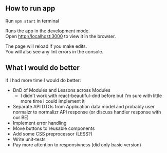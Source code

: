 ## How to run app

Run `npm start` in terminal

Runs the app in the development mode.<br>
Open [http://localhost:3000](http://localhost:3000) to view it in the browser.

The page will reload if you make edits.<br>
You will also see any lint errors in the console.

## What I would do better
If I had more time I would do better:

* DnD of Modules and Lessons across Modules
    - I didn't work with react-beautiful-dnd before but I'm sure with little more time i could implement it 
* Separate API DTOs from Application data model and probably user normalzr to normalizr API response  (or discuss handler response with our BE)
* Implement error handling
* Move buttons to reusable components
* Add some CSS preprocessor (LESS?)
* Write unit-tests
* Pay more attention to responsivness (did only basic version)